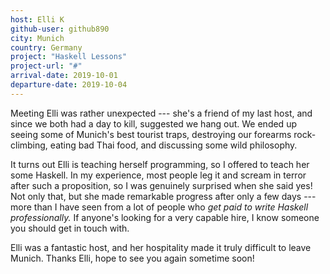 ```yaml
---
host: Elli K
github-user: github890
city: Munich
country: Germany
project: "Haskell Lessons"
project-url: "#"
arrival-date: 2019-10-01
departure-date: 2019-10-04
---
```


Meeting Elli was rather unexpected --- she's a friend of my last host, and since
we both had a day to kill, suggested we hang out. We ended up seeing some of
Munich's best tourist traps, destroying our forearms rock-climbing, eating
bad Thai food, and discussing some wild philosophy.

It turns out Elli is teaching herself programming, so I offered to teach her
some Haskell. In my experience, most people leg it and scream in terror after
such a proposition, so I was genuinely surprised when she said yes! Not only
that, but she made remarkable progress after only a few days --- more than I
have seen from a lot of people who *get paid to write Haskell professionally.*
If anyone's looking for a very capable hire, I know someone you should get in
touch with.

Elli was a fantastic host, and her hospitality made it truly difficult to leave
Munich. Thanks Elli, hope to see you again sometime soon!

